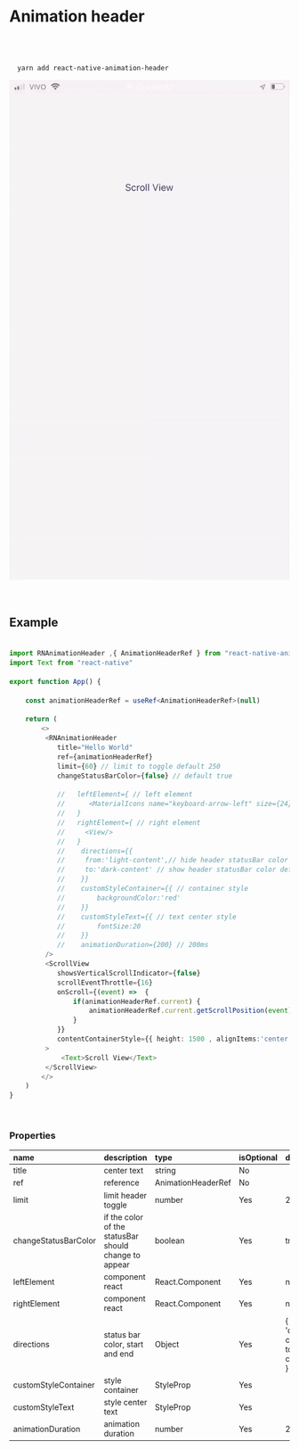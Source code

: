 # Animation header
<br>
<br>

 
 ```
   yarn add react-native-animation-header 
 ```

![Alt Text](./readme-gif/example.gif)

<br>


## Example

```typescript 

import RNAnimationHeader ,{ AnimationHeaderRef } from "react-native-animation-header"
import Text from "react-native"

export function App() {

    const animationHeaderRef = useRef<AnimationHeaderRef>(null)

    return (
        <>
         <RNAnimationHeader
            title="Hello World"
            ref={animationHeaderRef} 
            limit={60} // limit to toggle default 250
            changeStatusBarColor={false} // default true
             
            //   leftElement={ // left element
            //      <MaterialIcons name="keyboard-arrow-left" size={24} color="black" />
            //   }
            //   rightElement={ // right element
            //     <View/>
            //   }
            //    directions={{ 
            //     from:'light-content',// hide header statusBar color default dark-content
            //     to:'dark-content' // show header statusBar color default light-content
            //    }}
            //    customStyleContainer={{ // container style
            //        backgroundColor:'red'
            //    }}
            //    customStyleText={{ // text center style
            //        fontSize:20
            //    }}
            //    animationDuration={200} // 200ms
         />
         <ScrollView
            showsVerticalScrollIndicator={false}
            scrollEventThrottle={16}
            onScroll={(event) =>  {               
                if(animationHeaderRef.current) {
                    animationHeaderRef.current.getScrollPosition(event)
                }
            }}
            contentContainerStyle={{ height: 1500 , alignItems:'center' , paddingTop:100 }}
         >
             <Text>Scroll View</Text>
         </ScrollView>
        </>
    )
}

```
<br>

### Properties

 

name | description | type | isOptional | default
:---- |:----------- | :----| ---- | :-------
title  | center text |   string | No |  
ref    | reference  |   AnimationHeaderRef | No |  
limit | limit header toggle | number | Yes | 250
changeStatusBarColor | if the color of the statusBar should change to appear | boolean | Yes | true
leftElement | component react | React.Component | Yes | null
rightElement | component react | React.Component | Yes | null
directions | status bar color, start and end   | Object | Yes | { from: 'dark-content', to:'light-content' }
customStyleContainer | style container | StyleProp<ViewStyle>  | Yes | 
customStyleText | style center text | StyleProp<ViewStyle>  | Yes | 
animationDuration |  animation duration | number | Yes | 200

